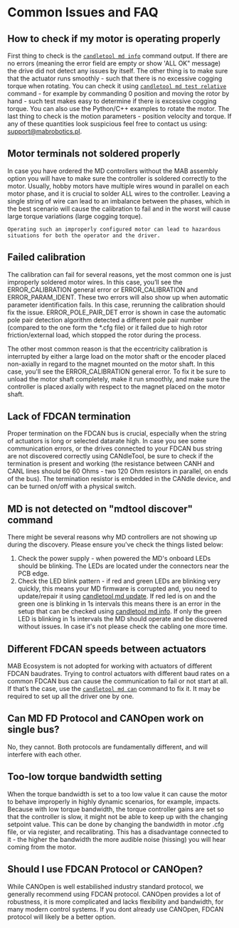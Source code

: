 # Common Issues and FAQ

## How to check if my motor is operating properly

First thing to check is the [`candletool md info`](/CANdle-SDK/candletool/Commands.md) command
output. If there are no errors (meaning the error field are empty or show 'ALL OK" message) the
drive did not detect any issues by itself. The other thing is to make sure that the actuator runs
smoothly - such that there is no excessive cogging torque when rotating. You can check it using
[`candletool md test relative`](/CANdle-SDK/candletool/Commands.md) command - for example by
commanding 0 position and moving the rotor by hand - such test makes easy to determine if there is
excessive cogging torque. You can also use the Python/C++ examples to rotate the motor. The last
thing to check is the motion parameters - position velocity and torque. If any of these quantities
look suspicious feel free to contact us using:
[support@mabrobotics.pl](https://www.mabrobotics.pl/contact).

## Motor terminals not soldered properly

In case you have ordered the MD controllers without the MAB assembly option you will have to make
sure the controller is soldered correctly to the motor. Usually, hobby motors have multiple wires
wound in parallel on each motor phase, and it is crucial to solder ALL wires to the controller.
Leaving a single string of wire can lead to an imbalance between the phases, which in the best
scenario will cause the calibration to fail and in the worst will cause large torque variations
(large cogging torque).

```{warning}
Operating such an improperly configured motor can lead to hazardous situations for both the operator and the driver. 
```

## Failed calibration

The calibration can fail for several reasons, yet the most common one is just improperly soldered
motor wires. In this case, you’ll see the ERROR_CALIBRATION general error or ERROR_CALIBRATION and
ERROR_PARAM_IDENT. These two errors will also show up when automatic parameter identification fails.
In this case, rerunning the calibration should fix the issue. ERROR_POLE_PAIR_DET error is shown in
case the automatic pole pair detection algorithm detected a different pole pair number (compared to
the one form the \*.cfg file) or it failed due to high rotor friction/external load, which stopped
the rotor during the process.

The other most common reason is that the eccentricity calibration is interrupted by either a large
load on the motor shaft or the encoder placed non-axially in regard to the magnet mounted on the
motor shaft. In this case, you'll see the ERROR_CALIBRATION general error. To fix it be sure to
unload the motor shaft completely, make it run smoothly, and make sure the controller is placed
axially with respect to the magnet placed on the motor shaft.

## Lack of FDCAN termination

Proper termination on the FDCAN bus is crucial, especially when the string of actuators is long or
selected datarate high. In case you see some communication errors, or the drives connected to your
FDCAN bus string are not discovered correctly using CANdleTool, be sure to check if the termination
is present and working (the resistance between CANH and CANL lines should be 60 Ohms - two 120 Ohm
resistors in parallel, on ends of the bus). The termination resistor is embedded in the CANdle
device, and can be turned on/off with a physical switch.

## MD is not detected on "mdtool discover" command

There might be several reasons why MD controllers are not showing up during the discovery. Please
ensure you've check the things listed below:

1. Check the power supply - when powered the MD's onboard LEDs should be blinking. The LEDs are
   located under the connectors near the PCB edge.
1. Check the LED blink pattern - if red and green LEDs are blinking very quickly, this means your MD
   firmware is corrupted and, you need to update/repair it using [candletool md update](downloads).
   If red led is on and the green one is blinking in 1s intervals this means there is an error in
   the setup that can be checked using [candletool md info](/CANdle-SDK/candletool/Commands.md). If
   only the green LED is blinking in 1s intervals the MD should operate and be discovered without
   issues. In case it's not please check the cabling one more time.

## Different FDCAN speeds between actuators

MAB Ecosystem is not adopted for working with actuators of different FDCAN baudrates. Trying to
control actuators with different baud rates on a common FDCAN bus can cause the communication to
fail or not start at all. If that’s the case, use the
[`candletool md can`](/CANdle-SDK/candletool/Commands.md) command to fix it. It may be required to
set up all the driver one by one.

## Can MD FD Protocol and CANOpen work on single bus?

No, they cannot. Both protocols are fundamentally different, and will interfere with each other.

## Too-low torque bandwidth setting

When the torque bandwidth is set to a too low value it can cause the motor to behave improperly in
highly dynamic scenarios, for example, impacts. Because with low torque bandwidth, the torque
controller gains are set so that the controller is slow, it might not be able to keep up with the
changing setpoint value. This can be done by changing the bandwidth in motor .cfg file, or via
register, and recalibrating. This has a disadvantage connected to it - the higher the bandwidth the
more audible noise (hissing) you will hear coming from the motor.

## Should I use FDCAN Protocol or CANOpen?

While CANOpen is well estabilished industry standard protocol, we generally recommend using FDCAN
protocol. CANOpen provides a lot of robustness, it is more complicated and lacks flexibility and
bandwidth, for many modern control systems. If you dont already use CANOpen, FDCAN protocol will
likely be a better option.
